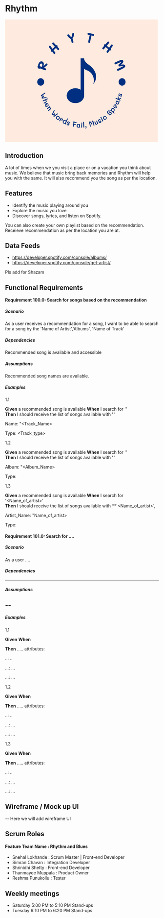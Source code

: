 # **Rhythm**

<img class="logo" src="https://github.com/chavansn/PlantDiary2022/blob/master/PlantDiary2022/wwwroot/images/rhythm-logo.png" style="height:400px;width:500px;"/>

## Introduction

A lot of times when we you visit a place or on a vacation you think about music. We believe that music bring back memories and Rhythm will help you with the same. It will also recommend you the song as per the location.

## Features

- Identify the music playing around you
- Explore the music you love
- Discover songs, lyrics, and listen on Spotify.

You can also create your own playlist based on the recommendation. Receieve recommendation as per the location you are at.

## Data Feeds

- https://developer.spotify.com/console/albums/
- https://developer.spotify.com/console/get-artist/

Pls add for Shazam


## Functional Requirements

#### **Requirement 100.0: Search for songs based on the recommendation**
##### **Scenario**
As a user receives a recommendation for a song, I want to be able to search for a song by the 'Name of Artist','Albums', 'Name of Track'

##### **Dependencies**

Recommended song is available and accessible

##### **Assumptions**

Recommended song names are available.


##### **Examples**
1.1

**Given** a recommended song is available
**When** I search for '<Tracks>'  
**Then** I should receive the list of songs available with **'<Tracks>'**

Name: "<Track_Name>

Type: <Track_type>

1.2

**Given** a recommended song is available
**When** I search for '<Album>'  
**Then** I should receive the list of songs available with **'<Albums>'**

Album: "<Album_Name>

Type: <type>


1.3

**Given** a recommended song is available
**When** I search for '<Name_of_artist>'  
**Then** I should receive the list of songs available with **'<Name_of_artist>',

Artist_Name: "Name_of_artist>

Type: <type>


#### **Requirement 101.0: Search for ....**
##### **Scenario**
As a user ....

##### **Dependencies**
---

##### **Assumptions**
--
--

##### **Examples**
1.1

**Given** 
**When**  

**Then** ..... attributes:

..: ..

...: ...

...: ...

1.2

**Given** 
**When**  

**Then** ..... attributes:

..: ..

...: ...

...: ...


1.3

**Given** 
**When**  

**Then** ..... attributes:

..: ..

...: ...

...: ...


## Wireframe / Mock up UI

-- Here we will add wireframe UI
  
  

## Scrum Roles
#### Feature Team Name  : **Rhythm and Blues**
- Snehal Lokhande   : Scrum Master | Front-end Developer
- Simran Chavan     : Integration Developer
- Shrinidhi Shetty  : Front-end Developer
- Thanmayee Muppala : Product Owner
- Reshma Punukollu  : Tester



## Weekly meetings
  
- Saturday 5:00 PM to 5:10 PM Stand-ups
- Tuesday 6:10 PM to 6:20 PM Stand-ups
